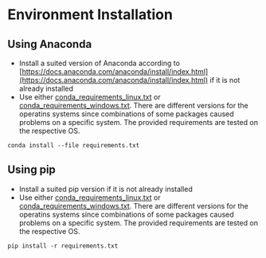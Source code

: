 # Environment Installation

## Using Anaconda
- Install a suited version of Anaconda according to [https://docs.anaconda.com/anaconda/install/index.html](https://docs.anaconda.com/anaconda/install/index.html) if it is not already installed
- Use either [conda_requirements_linux.txt](conda_requirements_linux.txt) or [conda_requirements_windows.txt](conda_requirements_windows.txt). There are different versions for the operatins systems
since combinations of some packages caused problems on a specific system. The provided requirements are tested on the respective OS.
```
conda install --file requirements.txt
```

## Using pip
- Install a suited pip version if it is not already installed
- Use either [conda_requirements_linux.txt](conda_requirements_linux.txt) or [conda_requirements_windows.txt](conda_requirements_windows.txt). There are different versions for the operatins systems
since combinations of some packages caused problems on a specific system. The provided requirements are tested on the respective OS.
```
pip install -r requirements.txt
```